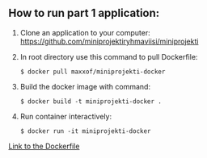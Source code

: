 ## How to run part 1 application:

1. Clone an application to your computer:
https://github.com/miniprojektiryhmaviisi/miniprojekti

2. In root directory use this command to pull Dockerfile:
   
    `$ docker pull maxxof/miniprojekti-docker`

3. Build the docker image with command:

   `$ docker build -t miniprojekti-docker .`

4. Run container interactively:

   `$ docker run -it miniprojekti-docker`

[Link to the Dockerfile](https://hub.docker.com/r/maxxof/miniprojekti-docker)
